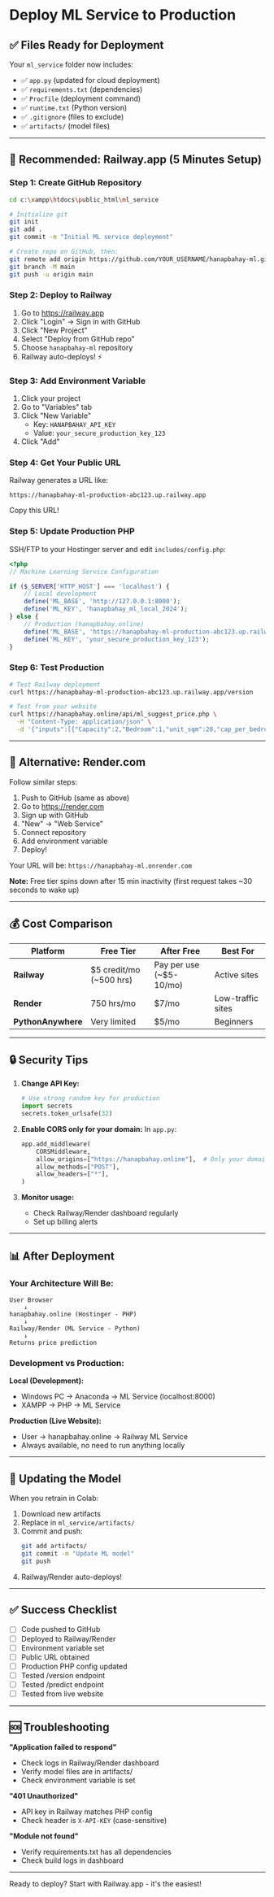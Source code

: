 # Deploy ML Service to Production

## ✅ Files Ready for Deployment

Your `ml_service` folder now includes:
- ✅ `app.py` (updated for cloud deployment)
- ✅ `requirements.txt` (dependencies)
- ✅ `Procfile` (deployment command)
- ✅ `runtime.txt` (Python version)
- ✅ `.gitignore` (files to exclude)
- ✅ `artifacts/` (model files)

---

## 🚀 Recommended: Railway.app (5 Minutes Setup)

### Step 1: Create GitHub Repository

```bash
cd c:\xampp\htdocs\public_html\ml_service

# Initialize git
git init
git add .
git commit -m "Initial ML service deployment"

# Create repo on GitHub, then:
git remote add origin https://github.com/YOUR_USERNAME/hanapbahay-ml.git
git branch -M main
git push -u origin main
```

### Step 2: Deploy to Railway

1. Go to https://railway.app
2. Click "Login" → Sign in with GitHub
3. Click "New Project"
4. Select "Deploy from GitHub repo"
5. Choose `hanapbahay-ml` repository
6. Railway auto-deploys! ⚡

### Step 3: Add Environment Variable

1. Click your project
2. Go to "Variables" tab
3. Click "New Variable"
   - Key: `HANAPBAHAY_API_KEY`
   - Value: `your_secure_production_key_123`
4. Click "Add"

### Step 4: Get Your Public URL

Railway generates a URL like:
```
https://hanapbahay-ml-production-abc123.up.railway.app
```

Copy this URL!

### Step 5: Update Production PHP

SSH/FTP to your Hostinger server and edit `includes/config.php`:

```php
<?php
// Machine Learning Service Configuration

if ($_SERVER['HTTP_HOST'] === 'localhost') {
    // Local development
    define('ML_BASE', 'http://127.0.0.1:8000');
    define('ML_KEY', 'hanapbahay_ml_local_2024');
} else {
    // Production (hanapbahay.online)
    define('ML_BASE', 'https://hanapbahay-ml-production-abc123.up.railway.app');
    define('ML_KEY', 'your_secure_production_key_123');
}
```

### Step 6: Test Production

```bash
# Test Railway deployment
curl https://hanapbahay-ml-production-abc123.up.railway.app/version

# Test from your website
curl https://hanapbahay.online/api/ml_suggest_price.php \
  -H "Content-Type: application/json" \
  -d '{"inputs":[{"Capacity":2,"Bedroom":1,"unit_sqm":20,"cap_per_bedroom":2,"Type":"Apartment","Kitchen":"Yes","Kitchen type":"Private","Gender specific":"Mixed","Pets":"Allowed","Location":"Quezon City"}]}'
```

---

## 🎯 Alternative: Render.com

Follow similar steps:

1. Push to GitHub (same as above)
2. Go to https://render.com
3. Sign up with GitHub
4. "New" → "Web Service"
5. Connect repository
6. Add environment variable
7. Deploy!

Your URL will be: `https://hanapbahay-ml.onrender.com`

**Note:** Free tier spins down after 15 min inactivity (first request takes ~30 seconds to wake up)

---

## 💰 Cost Comparison

| Platform | Free Tier | After Free | Best For |
|----------|-----------|------------|----------|
| **Railway** | $5 credit/mo (~500 hrs) | Pay per use (~$5-10/mo) | Active sites |
| **Render** | 750 hrs/mo | $7/mo | Low-traffic sites |
| **PythonAnywhere** | Very limited | $5/mo | Beginners |

---

## 🔒 Security Tips

1. **Change API Key:**
   ```python
   # Use strong random key for production
   import secrets
   secrets.token_urlsafe(32)
   ```

2. **Enable CORS only for your domain:**
   In `app.py`:
   ```python
   app.add_middleware(
       CORSMiddleware,
       allow_origins=["https://hanapbahay.online"],  # Only your domain
       allow_methods=["POST"],
       allow_headers=["*"],
   )
   ```

3. **Monitor usage:**
   - Check Railway/Render dashboard regularly
   - Set up billing alerts

---

## 📊 After Deployment

### Your Architecture Will Be:

```
User Browser
    ↓
hanapbahay.online (Hostinger - PHP)
    ↓
Railway/Render (ML Service - Python)
    ↓
Returns price prediction
```

### Development vs Production:

**Local (Development):**
- Windows PC → Anaconda → ML Service (localhost:8000)
- XAMPP → PHP → ML Service

**Production (Live Website):**
- User → hanapbahay.online → Railway ML Service
- Always available, no need to run anything locally

---

## 🔄 Updating the Model

When you retrain in Colab:

1. Download new artifacts
2. Replace in `ml_service/artifacts/`
3. Commit and push:
   ```bash
   git add artifacts/
   git commit -m "Update ML model"
   git push
   ```
4. Railway/Render auto-deploys!

---

## ✅ Success Checklist

- [ ] Code pushed to GitHub
- [ ] Deployed to Railway/Render
- [ ] Environment variable set
- [ ] Public URL obtained
- [ ] Production PHP config updated
- [ ] Tested /version endpoint
- [ ] Tested /predict endpoint
- [ ] Tested from live website

---

## 🆘 Troubleshooting

**"Application failed to respond"**
- Check logs in Railway/Render dashboard
- Verify model files are in artifacts/
- Check environment variable is set

**"401 Unauthorized"**
- API key in Railway matches PHP config
- Check header is `X-API-KEY` (case-sensitive)

**"Module not found"**
- Verify requirements.txt has all dependencies
- Check build logs in dashboard

---

Ready to deploy? Start with Railway.app - it's the easiest!
